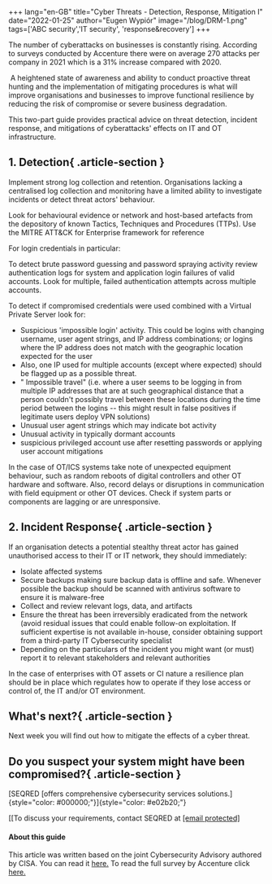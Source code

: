 +++
lang="en-GB"
title="Cyber Threats - Detection, Response, Mitigation I"
date="2022-01-25"
author="Eugen Wypiór"
image="/blog/DRM-1.png"
tags=['ABC security','IT security', 'response&recovery']
+++

The number of cyberattacks on businesses is constantly rising. According
to surveys conducted by Accenture there were on average 270 attacks per
company in 2021 which is a 31% increase compared with 2020.

 A heightened state of awareness and ability to conduct proactive threat
hunting and the implementation of mitigating procedures is what will
improve organisations and businesses to improve functional resilience by
reducing the risk of compromise or severe business degradation.

This two-part guide provides practical advice on threat detection,
incident response, and mitigations of cyberattacks' effects on IT and OT
infrastructure.


## **1. Detection**{ .article-section }

Implement strong log collection and retention. Organisations lacking a
centralised log collection and monitoring have a limited ability to
investigate incidents or detect threat actors' behaviour.

Look for behavioural evidence or network and host-based artefacts from
the depository of known Tactics, Techniques and Procedures (TTPs). Use
the MITRE ATT&CK for Enterprise framework for reference

For login credentials in particular:

To detect brute password guessing and password spraying activity review
authentication logs for system and application login failures of valid
accounts. Look for multiple, failed authentication attempts across
multiple accounts.

To detect if compromised credentials were used combined with a Virtual
Private Server look for:

-   Suspicious 'impossible login' activity. This could be logins with
    changing username, user agent strings, and IP address combinations;
    or logins where the IP address does not match with the geographic
    location expected for the user
-   Also, one IP used for multiple accounts (except where expected)
    should be flagged up as a possible threat.
-   " Impossible travel" (i.e. where a user seems to be logging in from
    multiple IP addresses that are at such geographical distance that a
    person couldn't possibly travel between these locations during the
    time period between the logins -- this might result in false
    positives if legitimate users deploy VPN solutions)
-   Unusual user agent strings which may indicate bot activity
-   Unusual activity in typically dormant accounts
-   suspicious privileged account use after resetting passwords or
    applying user account mitigations

In the case of OT/ICS systems take note of unexpected equipment
behaviour, such as random reboots of digital controllers and other OT
hardware and software. Also, record delays or disruptions in
communication with field equipment or other OT devices. Check if system
parts or components are lagging or are unresponsive.

## **2. Incident Response**{ .article-section }

If an organisation detects a potential stealthy threat actor has gained
unauthorised access to their IT or IT network, they should immediately:

-   Isolate affected systems
-   Secure backups making sure backup data is offline and safe. Whenever
    possible the backup should be scanned with antivirus software to
    ensure it is malware-free
-   Collect and review relevant logs, data, and artifacts
-   Ensure the threat has been irreversibly eradicated from the network
    (avoid residual issues that could enable follow-on exploitation. If
    sufficient expertise is not available in-house, consider obtaining
    support from a third-party IT Cybersecurity specialist
-   Depending on the particulars of the incident you might want (or
    must) report it to relevant stakeholders and relevant authorities

In the case of enterprises with OT assets or CI nature a resilience plan
should be in place which regulates how to operate if they lose access or
control of, the IT and/or OT environment.

## What's next?{ .article-section }

Next week you will find out how to mitigate the effects of a cyber
threat.

## Do you suspect your system might have been compromised?{ .article-section }

[SEQRED [offers comprehensive cybersecurity services
solutions.]{style="color: #000000;"}]{style="color: #e02b20;"}

[[To discuss your requirements, contact
SEQRED at [\[email protected\]](/cdn-cgi/l/email-protection)

#### **About this guide**

This article was written based on the joint Cybersecurity Advisory authored by CISA. You can read it [here.](https://www.cisa.gov/uscert/ncas/alerts/aa22-011a)
To read the full survey by Accenture click [here.](https://www.accenture.com/_acnmedia/PDF-165/Accenture-State-Of-Cybersecurity-2021.pdf)
